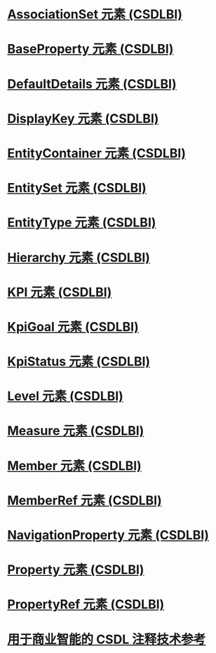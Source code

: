 # [AssociationSet 元素 (CSDLBI)](associationset-element-csdlbi.md)
# [BaseProperty 元素 (CSDLBI)](baseproperty-element-csdlbi.md)
# [DefaultDetails 元素 (CSDLBI)](defaultdetails-element-csdlbi.md)
# [DisplayKey 元素 (CSDLBI)](displaykey-element-csdlbi.md)
# [EntityContainer 元素 (CSDLBI)](entitycontainer-element-csdlbi.md)
# [EntitySet 元素 (CSDLBI)](entityset-element-csdlbi.md)
# [EntityType 元素 (CSDLBI)](entitytype-element-csdlbi.md)
# [Hierarchy 元素 (CSDLBI)](hierarchy-element-csdlbi.md)
# [KPI 元素 (CSDLBI)](kpi-element-csdlbi.md)
# [KpiGoal 元素 (CSDLBI)](kpigoal-element-csdlbi.md)
# [KpiStatus 元素 (CSDLBI)](kpistatus-element-csdlbi.md)
# [Level 元素 (CSDLBI)](level-element-csdlbi.md)
# [Measure 元素 (CSDLBI)](measure-element-csdlbi.md)
# [Member 元素 (CSDLBI)](member-element-csdlbi.md)
# [MemberRef 元素 (CSDLBI)](memberref-element-csdlbi.md)
# [NavigationProperty 元素 (CSDLBI)](navigationproperty-element-csdlbi.md)
# [Property 元素 (CSDLBI)](property-element-csdlbi.md)
# [PropertyRef 元素 (CSDLBI)](propertyref-element-csdlbi.md)
# [用于商业智能的 CSDL 注释技术参考](technical-reference-for-bi-annotations-to-csdl.md)
